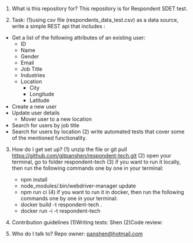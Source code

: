 1. What is this repository for?
This repository is for Respondent SDET test.

2. Task:
(1)using csv file (respondents_data_test.csv) as a data source, write a simple REST api that includes :
* Get a list of the following attributes of an existing user:
  * ID
  * Name
  * Gender
  * Email
  * Job Title
  * Industries
  * Location
     - City
     - Longitude
     - Latitude
* Create a new user
* Update user details
   - Mover user to a new location
* Search for users by job title
* Search for users by location
(2) write automated tests that cover some of the mentioned functionality.


3. How do I get set up?
(1) unzip the file or git pull https://github.com/gitpanshen/respondent-tech.git
(2) open your terminal, go to folder respondent-tech
(3) if you want to run it locally, then run the following commands one by one in your terminal: 
    * npm install
    * node_modules/.bin/webdriver-manager update
    * npm run ci
(4) if you want to run it in docker, then run the following commands one by one in your terminal: 
    * docker build -t respondent-tech .
    * docker run -i -t respondent-tech

4. Contribution guidelines
(1)Writing tests: Shen
(2)Code review:


5. Who do I talk to?
Repo owner: panshen@hotmail.com
